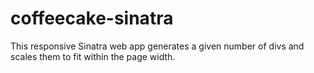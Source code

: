 # coffeecake-sinatra
This responsive Sinatra web app generates a given number of divs and scales them to fit within the page width. 
